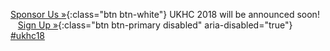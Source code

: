 <span class="left">[Sponsor Us &raquo;][1]{:class="btn btn-white"}</span>
UKHC 2018 will be announced soon! &nbsp;&nbsp; [Sign Up &raquo;][2]{:class="btn btn-primary disabled" aria-disabled="true"}
<span class="right">[#ukhc18](https://twitter.com/search?q=%23ukhc18)</span>

[1]: https://paper.dropbox.com/doc/UKHealthCamp-sponsorship-VwrXp3lWzdGRqQo1PGf13
[2]: https://ti.to/ukhealthcamp/2017
